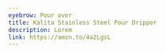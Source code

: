 ```yaml
---
eyebrow: Pour over
title: Kalita Stainless Steel Pour Dripper
description: Lorem
link: https://amzn.to/4a2LgsL
---
```

